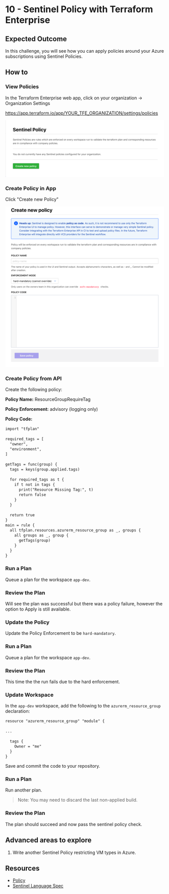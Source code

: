# 10 - Sentinel Policy with Terraform Enterprise

## Expected Outcome

In this challenge, you will see how you can apply policies around your Azure subscriptions using Sentinel Policies.


## How to

### View Policies

In the Terraform Enterprise web app, click on your organization -> Organization Settings

https://app.terraform.io/app/YOUR_TFE_ORGANIZATION/settings/policies

![](../../img/2018-04-16-20-02-58.png)

### Create Policy in App

Click "Create new Policy"

![](../../img/2018-04-16-20-03-30.png)

### Create Policy from API

Create the following policy:

__Policy Name:__ ResourceGroupRequireTag

__Policy Enforcement:__ advisory (logging only)

__Policy Code:__

```hcl
import "tfplan"

required_tags = [
  "owner",
  "environment",
]

getTags = func(group) {
  tags = keys(group.applied.tags)

  for required_tags as t {
    if t not in tags {
      print("Resource Missing Tag:", t)
      return false
    }
  }

  return true
}
main = rule {
  all tfplan.resources.azurerm_resource_group as _, groups {
    all groups as _, group {
      getTags(group)
    }
  }
}
```

### Run a Plan

Queue a plan for the workspace `app-dev`.

### Review the Plan

Will see the plan was successful but there was a policy failure, however the option to Apply is still available.

### Update the Policy

Update the Policy Enforcement to be `hard-mandatory`.

### Run a Plan

Queue a plan for the workspace `app-dev`.

### Review the Plan

This time the the run fails due to the hard enforcement.

### Update Workspace

In the `app-dev` workspace, add the following to the `azurerm_resource_group` declaration:

```hcl
resource "azurerm_resource_group" "module" {

...

  tags {
    Owner = "me"
  }
}
```

Save and commit the code to your repository.

### Run a Plan

Run another plan.

> Note: You may need to discard the last non-applied build.

### Review the Plan

The plan should succeed and now pass the sentinel policy check.

## Advanced areas to explore

1. Write another Sentinel Policy restricting VM types in Azure.

## Resources

- [Policy](https://app.terraform.io/app/cardinalsolutions/settings/policies)
- [Sentinel Language Spec](https://docs.hashicorp.com/sentinel/language/spec)
